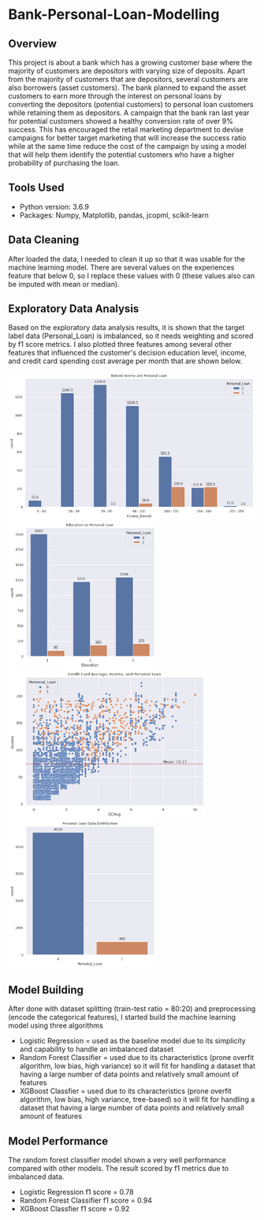 # Bank-Personal-Loan-Modelling

## Overview
This project is about a bank which has a growing customer base where the majority of customers are depositors with varying size of deposits. Apart from the majority of customers that are depositors, several customers are also borrowers (asset customers). The bank planned to expand the asset customers to earn more through the interest on personal loans 
by converting the depositors (potential customers) to personal loan customers while retaining them as depositors. A campaign that the bank ran last year for potential customers showed a healthy conversion rate of over 9% success. This has encouraged the retail marketing department to devise campaigns for better target marketing that will increase the 
success ratio while at the same time reduce the cost of the campaign by using a model that will help them identify the potential customers who have a higher probability of purchasing the loan.

## Tools Used
- Python version: 3.6.9
- Packages: Numpy, Matplotlib, pandas, jcopml, scikit-learn

## Data Cleaning
After loaded the data, I needed to clean it up so that it was usable for the machine learning model. There are several values on the experiences feature that below 0, so I replace these values with 0 (these values also can be imputed with mean or median). 

## Exploratory Data Analysis
Based on the exploratory data analysis results, it is shown that the target label data (Personal_Loan) is imbalanced, so it needs weighting and scored by f1 score metrics. I also plotted three features among several other features that influenced the customer's decision education level, income, and credit card spending cost average per month that are shown below. 

<img src="https://github.com/azizamir/bank-personal-modeling/blob/main/results/binned-income-loan.png?raw=true" width="500" height="300" /> <img src="https://github.com/azizamir/bank-personal-modeling/blob/main/results/education-loan.png?raw=true" width="300" height="300" /> 
<img src="https://github.com/azizamir/bank-personal-modeling/blob/main/results/ccavg-income-loan.png?raw=true" width="400" height="300" /> <img src="https://github.com/azizamir/bank-personal-modeling/blob/main/results/target.png" width="300" height="300" /> 

## Model Building
After done with dataset splitting (train-test ratio = 80:20) and preprocessing (encode the categorical features), I started build the machine learning model using three algorithms
- Logistic Regression = used as the baseline model due to its simplicity and capability to handle an imbalanced dataset
- Random Forest Classifier = used due to its characteristics (prone overfit algorithm, low bias, high variance) so it will fit for handling a dataset that having a large number of data points and relatively small amount of features
- XGBoost Classfier = used due to its characteristics (prone overfit algorithm, low bias, high variance, tree-based) so it will fit for handling a dataset that having a large number of data points and relatively small amount of features

## Model Performance 
The random forest classifier model shown a very well performance compared with other models. The result scored by f1 metrics due to imbalanced data.
- Logistic Regression f1 score = 0.78
- Random Forest Classifier f1 score = 0.94
- XGBoost Classfier f1 score = 0.92
